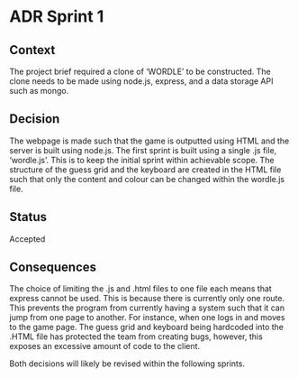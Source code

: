 # ADR Sprint 1

## Context

The project brief required a clone of ‘WORDLE’ to be constructed. The clone needs to be made using node.js, express, and a data storage API such as mongo. 

## Decision

The webpage is made such that the game is outputted using HTML and the server is built using node.js. The first sprint is built using a single .js file, ‘wordle.js’. This is to keep the initial sprint within achievable scope. The structure of the guess grid and the keyboard are created in the HTML file such that only the content and colour can be changed within the wordle.js file. 

## Status

Accepted

## Consequences

The choice of limiting the .js and .html files to one file each means that express cannot be used. This is because there is currently only one route. This prevents the program from currently having a system such that it can jump from one page to another. For instance, when one logs in and moves to the game page. The guess grid and keyboard being hardcoded into the .HTML file has protected the team from creating bugs, however, this exposes an excessive amount of code to the client. 

Both decisions will likely be revised within the following sprints. 